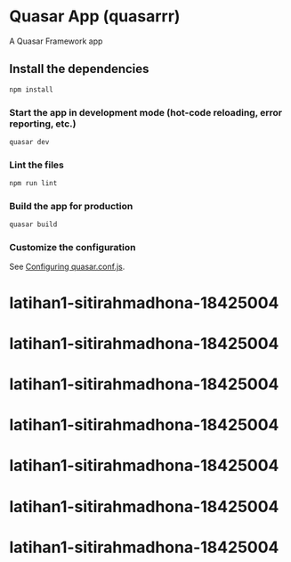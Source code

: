 # Quasar App (quasarrr)

A Quasar Framework app

## Install the dependencies
```bash
npm install
```

### Start the app in development mode (hot-code reloading, error reporting, etc.)
```bash
quasar dev
```

### Lint the files
```bash
npm run lint
```

### Build the app for production
```bash
quasar build
```

### Customize the configuration
See [Configuring quasar.conf.js](https://quasar.dev/quasar-cli/quasar-conf-js).
# latihan1-sitirahmadhona-18425004
# latihan1-sitirahmadhona-18425004
# latihan1-sitirahmadhona-18425004
# latihan1-sitirahmadhona-18425004
# latihan1-sitirahmadhona-18425004
# latihan1-sitirahmadhona-18425004
# latihan1-sitirahmadhona-18425004
